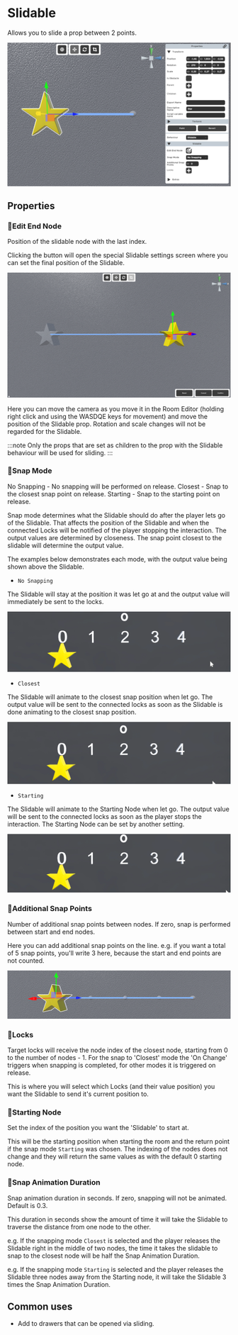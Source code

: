 # Slidable
Allows you to slide a prop between 2 points.

![Slidable](./img/slidable_selector.png)

## Properties

### :small_orange_diamond:Edit End Node

<div className="highlight-div">
Position of the slidable node with the last index.
</div>


Clicking the button will open the special Slidable settings screen where you can set the final position of the Slidable.

![Slidable - Edit End Node](./img/slidable_settings.png)

Here you can move the camera as you move it in the Room Editor (holding right click and using the WASDQE keys for movement) and move the position of the Slidable prop. Rotation and scale changes will not be regarded for the Slidable.

:::note
Only the props that are set as children to the prop with the Slidable behaviour will be used for sliding.
:::

### :small_orange_diamond:Snap Mode

<div className="highlight-div">
No Snapping - No snapping will be performed on release.
Closest - Snap to the closest snap point on release.
Starting - Snap to the starting point on release.
</div>

Snap mode determines what the Slidable should do after the player lets go of the Slidable. That affects the position of the Slidable and when the connected Locks will be notified of the player stopping the interaction. The output values are determined by closeness. The snap point closest to the slidable will determine the output value.

The examples below demonstrates each mode, with the output value being shown above the Slidable. 

- `No Snapping`

The Slidable will stay at the position it was let go at and the output value will immediately be sent to the locks.

![Snap mode - No snapping](./img/slidable_noSnapping.gif)

- `Closest`

The Slidable will animate to the closest snap position when let go. The output value will be sent to the connected locks as soon as the Slidable is done animating to the closest snap position.

![Snap mode - Closest](./img/slidable_closest.gif)

- `Starting`

The Slidable will animate to the Starting Node when let go. The output value will be sent to the connected locks as soon as the player stops the interaction. The Starting Node can be set by another setting.

![Snap mode - Starting](./img/slidable_starting.gif)

### :small_orange_diamond:Additional Snap Points

<div className="highlight-div">
Number of additional snap points between nodes. If zero, snap is performed between start and end nodes.
</div>

Here you can add additional snap points on the line. e.g. if you want a total of 5 snap points, you'll write 3 here, because the start and end points are not counted.

![Snap points](./img/slidable_snapPoints.png)

### :small_orange_diamond:Locks

<div className="highlight-div">
Target locks will receive the node index of the closest node, starting from 0 to the number of nodes - 1. For the snap to 'Closest' mode the 'On Change' triggers when snapping is completed, for other modes it is triggered on release.
</div>

This is where you will select which Locks (and their value position) you want the Slidable to send it's current position to. 

### :small_orange_diamond:Starting Node

<div className="highlight-div">
Set the index of the position you want the 'Slidable' to start at.
</div>

This will be the starting position when starting the room and the return point if the snap mode `Starting` was chosen. The indexing of the nodes does not change and they will return the same values as with the default 0 starting node.

### :small_orange_diamond:Snap Animation Duration

<div className="highlight-div">
Snap animation duration in seconds. If zero, snapping will not be animated. Default is 0.3.
</div>

This duration in seconds show the amount of time it will take the Slidable to traverse the distance from one node to the other.

e.g. If the snapping mode `Closest` is selected and the player releases the Slidable right in the middle of two nodes, the time it takes the slidable to snap to the closest node will be half the Snap Animation Duration.

e.g. If the snapping mode `Starting` is selected and the player releases the Slidable three nodes away from the Starting node, it will take the Slidable 3 times the Snap Animation Duration.

## Common uses
- Add to drawers that can be opened via sliding.